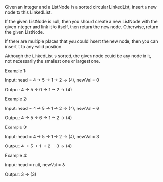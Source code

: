 Given an integer and a ListNode in a sorted circular LinkedList, insert a new node to this LinkedList.

If the given ListNode is null, then you should create a new ListNode with the given integer and link it to itself, then return the new node. Otherwise, return the given ListNode.

If there are multiple places that you could insert the new node, then you can insert it to any valid position.

Although the LinkedList is sorted, the given node could be any node in it, not necessarily the smallest one or largest one.

Example 1:

Input: head = 4 -> 5 -> 1 -> 2 -> (4), newVal = 0

Output: 4 -> 5 -> 0 -> 1 -> 2 -> (4)

Example 2:

Input: head = 4 -> 5 -> 1 -> 2 -> (4), newVal = 6

Output: 4 -> 5 -> 6 -> 1 -> 2 -> (4)

Example 3:

Input: head = 4 -> 5 -> 1 -> 2 -> (4), newVal = 3

Output: 4 -> 5 -> 1 -> 2 -> 3 -> (4)

Example 4:

Input: head = null, newVal = 3

Output: 3 -> (3)
